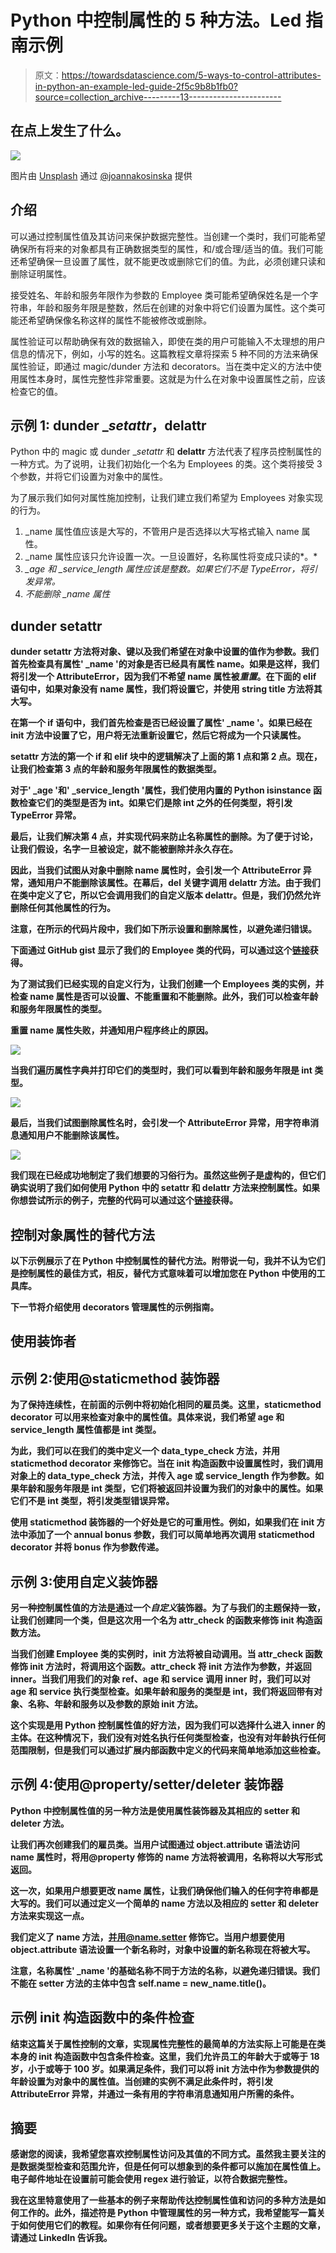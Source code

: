 # Python 中控制属性的 5 种方法。Led 指南示例

> 原文：<https://towardsdatascience.com/5-ways-to-control-attributes-in-python-an-example-led-guide-2f5c9b8b1fb0?source=collection_archive---------13----------------------->

## 在点上发生了什么。

![](img/a0eae894e3a02647e4ebd4b271c0dd23.png)

图片由 [Unsplash](https://unsplash.com/s/photos/learning) 通过 [@joannakosinska](https://unsplash.com/@joannakosinska) 提供

## 介绍

可以通过控制属性值及其访问来保护数据完整性。当创建一个类时，我们可能希望确保所有将来的对象都具有正确数据类型的属性，和/或合理/适当的值。我们可能还希望确保一旦设置了属性，就不能更改或删除它们的值。为此，必须创建只读和删除证明属性。

接受姓名、年龄和服务年限作为参数的 Employee 类可能希望确保姓名是一个字符串，年龄和服务年限是整数，然后在创建的对象中将它们设置为属性。这个类可能还希望确保像名称这样的属性不能被修改或删除。

属性验证可以帮助确保有效的数据输入，即使在类的用户可能输入不太理想的用户信息的情况下，例如，小写的姓名。这篇教程文章将探索 5 种不同的方法来确保属性验证，即通过 magic/dunder 方法和 decorators。当在类中定义的方法中使用属性本身时，属性完整性非常重要。这就是为什么在对象中设置属性之前，应该检查它的值。

## 示例 1: dunder __setattr_，__delattr__

Python 中的 magic 或 dunder __setattr_ 和 __delattr__ 方法代表了程序员控制属性的一种方式。为了说明，让我们初始化一个名为 Employees 的类。这个类将接受 3 个参数，并将它们设置为对象中的属性。

为了展示我们如何对属性施加控制，让我们建立我们希望为 Employees 对象实现的行为。

1.  _name 属性值应该是大写的，不管用户是否选择以大写格式输入 name 属性。
2.  _name 属性应该只允许设置一次。一旦设置好，名称属性将变成只读的*。*
3.  *_age 和 _service_length 属性应该是整数。如果它们不是 TypeError，将引发异常。*
4.  *不能删除 _name 属性*

## **dunder __setattr__**

**dunder setattr 方法将对象、键以及我们希望在对象中设置的值作为参数。我们首先检查具有属性' _name '的对象是否已经具有属性 name。如果是这样，我们将引发一个 AttributeError，因为我们不希望 name 属性被*重置*。在下面的 elif 语句中，如果对象没有 name 属性，我们将设置它，并使用 string title 方法将其大写。**

**在第一个 if 语句中，我们首先检查是否已经设置了属性' _name '。如果已经在 __init__ 方法中设置了它，用户将无法重新设置它，然后它将成为一个只读属性。**

**setattr 方法的第一个 if 和 elif 块中的逻辑解决了上面的第 1 点和第 2 点。现在，让我们检查第 3 点的年龄和服务年限属性的数据类型。**

**对于' _age '和' _service_length '属性，我们使用内置的 Python isinstance 函数检查它们的类型是否为 int。如果它们是除 int 之外的任何类型，将引发 TypeError 异常。**

**最后，让我们解决第 4 点，并实现代码来防止名称属性的删除。为了便于讨论，让我们假设，名字一旦被设定，就不能被删除并永久存在。**

**因此，当我们试图从对象中删除 name 属性时，会引发一个 AttributeError 异常，通知用户不能删除该属性。在幕后，del 关键字调用 __delattr__ 方法。由于我们在类中定义了它，所以它会调用我们的自定义版本 __delattr__。但是，我们仍然允许删除任何其他属性的行为。**

**注意，在所示的代码片段中，我们如下所示设置和删除属性，以避免递归错误。**

**下面通过 GitHub gist 显示了我们的 Employee 类的代码，可以通过这个[链接](https://gist.github.com/StephenFordham/74f27d99e6b414fb7bbdebeb415d350a)获得。**

**为了测试我们已经实现的自定义行为，让我们创建一个 Employees 类的实例，并检查 name 属性是否可以设置、不能重置和不能删除。此外，我们可以检查年龄和服务年限属性的类型。**

**重置 name 属性失败，并通知用户程序终止的原因。**

**![](img/7e7df2c1b0e88609ac230b0752940839.png)**

**当我们遍历属性字典并打印它们的类型时，我们可以看到年龄和服务年限是 int 类型。**

**![](img/a23cd4f59e4fbbf65553de7f7d32ff18.png)**

**最后，当我们试图删除属性名时，会引发一个 AttributeError 异常，用字符串消息通知用户不能删除该属性。**

**![](img/dbf33456a7d04ac4b07b7d476e586252.png)**

**我们现在已经成功地制定了我们想要的习俗行为。虽然这些例子是虚构的，但它们确实说明了我们如何使用 Python 中的 setattr 和 delattr 方法来控制属性。如果你想尝试所示的例子，完整的代码可以通过这个[链接](https://gist.github.com/StephenFordham/0181e32f4c857f3cf533e48bd5fb5ade)获得。**

## **控制对象属性的替代方法**

**以下示例展示了在 Python 中控制属性的替代方法。附带说一句，我并不认为它们是控制属性的最佳方式，相反，替代方式意味着可以增加您在 Python 中使用的工具库。**

**下一节将介绍使用 decorators 管理属性的示例指南。**

## **使用装饰者**

## **示例 2:使用@staticmethod 装饰器**

**为了保持连续性，在前面的示例中将初始化相同的雇员类。这里，staticmethod decorator 可以用来检查对象中的属性值。具体来说，我们希望 age 和 service_length 属性值都是 int 类型。**

**为此，我们可以在我们的类中定义一个 data_type_check 方法，并用 staticmethod decorator 来修饰它。当在 init 构造函数中设置属性时，我们调用对象上的 data_type_check 方法，并传入 age 或 service_length 作为参数。如果年龄和服务年限是 int 类型，它们将被返回并设置为我们的对象中的属性。如果它们不是 int 类型，将引发类型错误异常。**

**使用 staticmethod 装饰器的一个好处是它的可重用性。例如，如果我们在 init 方法中添加了一个 annual bonus 参数，我们可以简单地再次调用 staticmethod decorator 并将 bonus 作为参数传递。**

## **示例 3:使用自定义装饰器**

**另一种控制属性值的方法是通过一个*自定义*装饰器。为了与我们的主题保持一致，让我们创建同一个类，但是这次用一个名为 attr_check 的函数来修饰 init 构造函数方法。**

**当我们创建 Employee 类的实例时，init 方法将被自动调用。当 attr_check 函数修饰 init 方法时，将调用这个函数。attr_check 将 init 方法作为参数，并返回 inner。当我们用我们的对象 ref、age 和 service 调用 inner 时，我们可以对 age 和 service 执行类型检查。如果年龄和服务的类型是 int，我们将返回带有对象、名称、年龄和服务以及参数的原始 init 方法。**

**这个实现是用 Python 控制属性值的好方法，因为我们可以选择什么进入 inner 的主体。在这种情况下，我们没有对姓名执行任何类型检查，也没有对年龄执行任何范围限制，但是我们可以通过扩展内部函数中定义的代码来简单地添加这些检查。**

## **示例 4:使用@property/setter/deleter 装饰器**

**Python 中控制属性值的另一种方法是使用属性装饰器及其相应的 setter 和 deleter 方法。**

**让我们再次创建我们的雇员类。当用户试图通过 object.attribute 语法访问 name 属性时，将用@property 修饰的 name 方法将被调用，名称将以大写形式返回。**

**这一次，如果用户想要更改 name 属性，让我们确保他们输入的任何字符串都是大写的。我们可以通过定义一个简单的 name 方法以及相应的 setter 和 deleter 方法来实现这一点。**

**我们定义了 name 方法，并用@name.setter 修饰它。当用户想要使用 object.attribute 语法设置一个新名称时，对象中设置的新名称现在将被大写。**

**注意，名称属性' _name '的基础名称不同于方法的名称，以避免递归错误。我们不能在 setter 方法的主体中包含 self.name = new_name.title()。**

## **示例 init 构造函数中的条件检查**

**结束这篇关于属性控制的文章，实现属性完整性的最简单的方法实际上可能是在类本身的 init 构造函数中包含条件检查。这里，我们允许员工的年龄大于或等于 18 岁，小于或等于 100 岁。如果满足条件，我们可以将 init 方法中作为参数提供的年龄设置为对象中的属性值。当创建的实例不满足此条件时，将引发 AttributeError 异常，并通过一条有用的字符串消息通知用户所需的条件。**

## **摘要**

**感谢您的阅读，我希望您喜欢控制属性访问及其值的不同方式。虽然我主要关注的是数据类型检查和范围允许，但是任何可以想象到的条件都可以施加在属性值上。电子邮件地址在设置前可能会使用 regex 进行验证，以符合数据完整性。**

**我在这里特意使用了一些基本的例子来帮助传达控制属性值和访问的多种方法是如何工作的。此外，描述符是 Python 中管理属性的另一种方式，我希望能写一篇关于如何使用它们的教程。如果你有任何问题，或者想要更多关于这个主题的文章，请通过 LinkedIn 告诉我。**